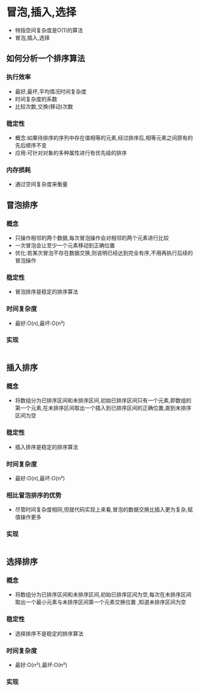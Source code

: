 # 冒泡,插入,选择

- 特指空间复杂度是O(1)的算法
- 冒泡,插入,选择

## 如何分析一个排序算法

### 执行效率

- 最好,最坏,平均情况时间复杂度
- 时间复杂度的系数
- 比较次数,交换(移动)次数

### 稳定性

- 概念:如果待排序的序列中存在值相等的元素,经过排序后,相等元素之间原有的先后顺序不变
- 应用:可针对对象的多种属性进行有优先级的排序

### 内存损耗

- 通过空间复杂度来衡量 

## 冒泡排序

### 概念

- 只操作相邻的两个数据,每次冒泡操作会对相邻的两个元素进行比较
- 一次冒泡会让至少一个元素移动到正确位置
- 优化:若某次冒泡不存在数据交换,则说明已经达到完全有序,不用再执行后续的冒泡操作

### 稳定性

- 冒泡排序是稳定的排序算法

### 时间复杂度

- 最好:O(n),最坏:O(n²)

### 实现

```js

```

## 插入排序

### 概念

- 将数组分为已排序区间和未排序区间,初始已排序区间只有一个元素,即数组的第一个元素,在未排序区间取出一个插入到已排序区间的正确位置,直到未排序区间为空

### 稳定性

- 插入排序是稳定的排序算法

### 时间复杂度

- 最好:O(n),最坏:O(n²)

### 相比冒泡排序的优势

- 尽管时间复杂度相同,但就代码实现上来看,冒泡的数据交换比插入更为复杂,赋值操作更多

### 实现

```js

```

## 选择排序

### 概念

- 将数组分为已排序区间和未排序区间,初始已排序区间为空,每次在未排序区间取出一个最小元素与未排序区间第一个元素交换位置 ,知道未排序区间为空

### 稳定性

- 选择排序不是稳定的排序算法

### 时间复杂度

- 最好:O(n²),最坏:O(n²)

### 实现

```js

```

